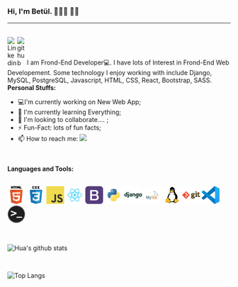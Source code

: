 ### Hi, I'm Betül.  👨🏽‍💻 👋🏻


<hr>
<br>


<a href="https://www.linkedin.com/in/bet%C3%BClbaydas/">
  <img align="left" alt="Linkedin" width="22px" src="https://cdn.jsdelivr.net/npm/simple-icons@v3/icons/linkedin.svg" />
</a>

<a href="https://github.com/BaydasBetul">
  <img align="left" alt="github" width="22px" src="https://cdn.jsdelivr.net/npm/simple-icons@v3/icons/github.svg" />
</a>

<br>
<br>

 I am Frond-End Developer💻. I have lots of Interest in  Frond-End Web Developement. Some technology I enjoy working  with include Django, MySQL, PostgreSQL, Javascript, HTML, CSS, React, Bootstrap, SASS. 
**Personal Stuffs:**

- 💻I'm currently working on New Web App;
- 🌱 I'm currently learning Everything; 
- 👯 I'm looking to collaborate.... ;
- ⚡️ Fun-Fact: lots of fun facts;
- 📫 How to reach me: <a href="https://www.linkedin.com/in/bet%C3%BClbaydas/">
  <img height="20" src="https://cdn.jsdelivr.net/npm/simple-icons@v3/icons/linkedin.svg" />
</a>

 
<br />


**Languages and Tools:**  
<br />

<code><img height="40" src="https://raw.githubusercontent.com/github/explore/80688e429a7d4ef2fca1e82350fe8e3517d3494d/topics/html/html.png"></code>
<code><img height="40" src="https://raw.githubusercontent.com/github/explore/80688e429a7d4ef2fca1e82350fe8e3517d3494d/topics/css/css.png"></code>
<code><img height="40" src="https://raw.githubusercontent.com/github/explore/80688e429a7d4ef2fca1e82350fe8e3517d3494d/topics/javascript/javascript.png"></code>
<code><img height="40" src="https://raw.githubusercontent.com/github/explore/80688e429a7d4ef2fca1e82350fe8e3517d3494d/topics/react/react.png"></code>
<code><img height="40" src="https://raw.githubusercontent.com/github/explore/5c058a388828bb5fde0bcafd4bc867b5bb3f26f3/topics/bootstrap/bootstrap.png"></code>
<code><img height="40" src="https://raw.githubusercontent.com/github/explore/80688e429a7d4ef2fca1e82350fe8e3517d3494d/topics/python/python.png"></code>
<code><img height="40" src="https://raw.githubusercontent.com/github/explore/80688e429a7d4ef2fca1e82350fe8e3517d3494d/topics/django/django.png"></code>
<code><img height="40" src="https://raw.githubusercontent.com/github/explore/80688e429a7d4ef2fca1e82350fe8e3517d3494d/topics/mysql/mysql.png"></code>
<code><img height="40" src="https://raw.githubusercontent.com/github/explore/80688e429a7d4ef2fca1e82350fe8e3517d3494d/topics/linux/linux.png"></code>
<code><img height="40" src="https://raw.githubusercontent.com/github/explore/80688e429a7d4ef2fca1e82350fe8e3517d3494d/topics/git/git.png"></code>
<code><img height="40" src="https://raw.githubusercontent.com/github/explore/80688e429a7d4ef2fca1e82350fe8e3517d3494d/topics/visual-studio-code/visual-studio-code.png" /></code>
<code><img height="40" src="https://raw.githubusercontent.com/github/explore/80688e429a7d4ef2fca1e82350fe8e3517d3494d/topics/terminal/terminal.png" /></code>

<br />

![Hua's github stats](https://github-readme-stats.vercel.app/api?username=BaydasBetul&show_icons=true&theme=radical)

<br />

![Top Langs](https://github-readme-stats.vercel.app/api/top-langs/?username=BaydasBetul&theme=tokyonight)

